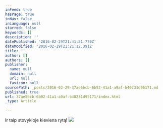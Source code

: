 ```yaml
---
inFeed: true
hasPage: true
inNav: false
inLanguage: null
starred: false
keywords: []
description: ''
datePublished: '2016-02-29T21:41:51.770Z'
dateModified: '2016-02-29T21:21:12.391Z'
title: ''
author: []
authors: []
publisher:
  name: null
  domain: null
  url: null
  favicon: null
sourcePath: _posts/2016-02-29-37ae5bcb-6b92-41a1-a9af-b40231d95171.md
published: true
url: 37ae5bcb-6b92-41a1-a9af-b40231d95171/index.html
_type: Article

---
```

Ir taip stovykloje kieviena rytą!
![](https://s3-us-west-2.amazonaws.com/the-grid-img/p/e8c2cdcab68932209732b0c89b74d81728307b06.jpg)
